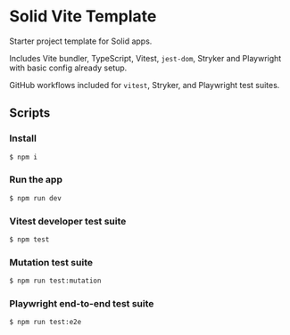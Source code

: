 # Solid Vite Template

Starter project template for Solid apps.

Includes Vite bundler, TypeScript, Vitest, `jest-dom`, Stryker and Playwright with basic config already setup.

GitHub workflows included for `vitest`, Stryker, and Playwright test suites.

## Scripts

### Install

```bash
$ npm i
```

### Run the app

```bash
$ npm run dev
```

### Vitest developer test suite

```bash
$ npm test
```

### Mutation test suite

```bash
$ npm run test:mutation
```

### Playwright end-to-end test suite

```bash
$ npm run test:e2e
```
